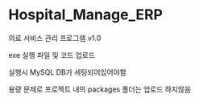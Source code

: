 # Hospital_Manage_ERP
의료 서비스 관리 프로그램 v1.0  

exe 실행 파일 및 코드 업로드  

실행시 MySQL DB가 세팅되어있어야함  

용량 문제로 프로젝트 내의 packages 폴더는 업로드 하지않음
